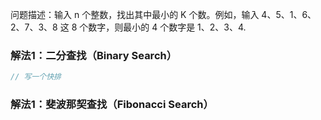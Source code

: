 问题描述：输入 n 个整数，找出其中最小的 K 个数。例如，输入 4、5、1、6、2、7、3、8 这 8 个数字，则最小的 4 个数字是 1、2、3、4.
### 解法1：二分查找（Binary Search）
```c
// 写一个快排
```

### 解法1：斐波那契查找（Fibonacci Search）
